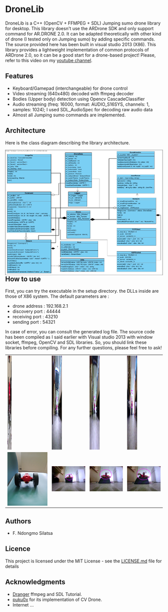 # DroneLib
DroneLib is a C++ (OpenCV + FFMPEG + SDL) Jumping sumo drone library for desktop. This library doesn't use the ARDrone SDK and only support command for AR.DRONE 2.0. It can be adapted theoretically with other kind of drone (I tested only on Jumping sumo) by adding specific commands. The source provided here has been built in visual studio 2013 (X86). This library provides a lightweight implementation of common protocols of ARDrone 2.0, so it can be a good start for a drone-based project!
Please, refer to this video on my [youtube channel](https://youtu.be/GuC5tC1gA5Y).

## Features

- Keyboard/Gamepad (interchangeable) for drone control
- Video streaming (640x480) decoded with ffmpeg decoder
- Bodies (Upper body) detection using Opencv CascadeClassifier
- Audio streaming (freq: 16000, format: AUDIO_S16SYS, channels: 1, samples: 1024); I used SDL_AudioSpec for decoding raw audio data
- Almost all Jumping sumo commands are implemented.

 ## Architecture
  
  Here is the class diagram describing the library architecture.
  
  <img src="https://github.com/ndongmo/DroneLib/blob/master/class_diag.jpg" align="left" width="100%" height="400" alt="Library architecture">
  
  
  ## How to use
  
  First, you can try the executable in the setup directory. the DLLs inside are those of X86 system. The default parameters are :
  - drone address : 192.168.2.1
  - discovery port : 44444
  - receiving port : 43210
  - sending port : 54321
  
  In case of error, you can consult the generated log file.
  The source code has been compiled as I said earlier with Visual studio 2013 with window socket, ffmpeg, OpenCV and SDL libraries. So,   you should link these libraries before compiling. For any further questions, please feel free to ask!
  
  <table style="width:100%">
  <tr>
    <td>
      <img src="https://github.com/ndongmo/DroneLib/blob/master/IMG_1.jpg" width="10%" height="300" />
    </td>
    <td>
      <img src="https://github.com/ndongmo/DroneLib/blob/master/20.png" width="30%" height="300" />
    </td>
    <td>
     <img src="https://github.com/ndongmo/DroneLib/blob/master/48.png" width="30%" height="300" />
    </td>
    <td>
      <img src="https://github.com/ndongmo/DroneLib/blob/master/837.png" width="30%" height="300" />
    </td>
  </tr>
 <tr>
  <td> 
   <img src="https://github.com/ndongmo/DroneLib/blob/master/IMG_2.jpg" />
  </td>
  <td>
      <img src="https://github.com/ndongmo/DroneLib/blob/master/956.png" />
    </td>
  <td>
      <img src="https://github.com/ndongmo/DroneLib/blob/master/1065.png" />
    </td>
  <td>
      <img src="https://github.com/ndongmo/DroneLib/blob/master/1166.png" />
    </td>
 </tr>
 </table>
  
  ## Authors

* F. Ndongmo Silatsa

## Licence

This project is licensed under the MIT License - see the [LICENSE.md](https://github.com/ndongmo/DroneLib/blob/master/LICENSE.md) file for details

## Acknowledgments

* [Dranger](http://dranger.com/ffmpeg/tutorial03.html) ffmpeg and SDL Tutorial.
* [puku0x](https://github.com/puku0x/cvdrone) for its implementation of CV Drone.
* Internet ...

 


